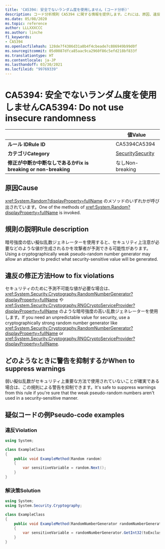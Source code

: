 ```yaml
---
title: 'CA5394: 安全でないランダム度を使用しません (コード分析)'
description: コード分析規則 CA5394 に関する情報を提供します。これには、原因、違反の修正方法、およびそれを抑制するタイミングなどが含まれます。
ms.date: 05/08/2020
ms.topic: reference
author: LLLXXXCCC
ms.author: linche
f1_keywords:
- CA5394
ms.openlocfilehash: 128de7f4386d31a8b4f4cbeade7c886949b99d0f
ms.sourcegitcommit: 05d0087dfca85aac9ca2960f86c5efd218bf833f
ms.translationtype: HT
ms.contentlocale: ja-JP
ms.lasthandoff: 03/30/2021
ms.locfileid: "99769339"
---
```

# <a name="ca5394-do-not-use-insecure-randomness"></a><span data-ttu-id="8126c-103">CA5394: 安全でないランダム度を使用しません</span><span class="sxs-lookup"><span data-stu-id="8126c-103">CA5394: Do not use insecure randomness</span></span>

| | <span data-ttu-id="8126c-104">値</span><span class="sxs-lookup"><span data-stu-id="8126c-104">Value</span></span> |
|-|-|
| <span data-ttu-id="8126c-105">**ルール ID**</span><span class="sxs-lookup"><span data-stu-id="8126c-105">**Rule ID**</span></span> |<span data-ttu-id="8126c-106">CA5394</span><span class="sxs-lookup"><span data-stu-id="8126c-106">CA5394</span></span>|
| <span data-ttu-id="8126c-107">**カテゴリ**</span><span class="sxs-lookup"><span data-stu-id="8126c-107">**Category**</span></span> |[<span data-ttu-id="8126c-108">Security</span><span class="sxs-lookup"><span data-stu-id="8126c-108">Security</span></span>](security-warnings.md)|
| <span data-ttu-id="8126c-109">**修正が中断か中断なしであるか**</span><span class="sxs-lookup"><span data-stu-id="8126c-109">**Fix is breaking or non-breaking**</span></span> |<span data-ttu-id="8126c-110">なし</span><span class="sxs-lookup"><span data-stu-id="8126c-110">Non-breaking</span></span>|

## <a name="cause"></a><span data-ttu-id="8126c-111">原因</span><span class="sxs-lookup"><span data-stu-id="8126c-111">Cause</span></span>

<span data-ttu-id="8126c-112"><xref:System.Random?displayProperty=fullName> のメソッドのいずれかが呼び出されています。</span><span class="sxs-lookup"><span data-stu-id="8126c-112">One of the methods of <xref:System.Random?displayProperty=fullName> is invoked.</span></span>

## <a name="rule-description"></a><span data-ttu-id="8126c-113">規則の説明</span><span class="sxs-lookup"><span data-stu-id="8126c-113">Rule description</span></span>

<span data-ttu-id="8126c-114">暗号強度の低い擬似乱数ジェネレーターを使用すると、セキュリティ上注意が必要などのような値が生成されるかを攻撃者が予測できる可能性があります。</span><span class="sxs-lookup"><span data-stu-id="8126c-114">Using a cryptographically weak pseudo-random number generator may allow an attacker to predict what security-sensitive value will be generated.</span></span>

## <a name="how-to-fix-violations"></a><span data-ttu-id="8126c-115">違反の修正方法</span><span class="sxs-lookup"><span data-stu-id="8126c-115">How to fix violations</span></span>

<span data-ttu-id="8126c-116">セキュリティのために予測不可能な値が必要な場合は、<xref:System.Security.Cryptography.RandomNumberGenerator?displayProperty=fullName> や <xref:System.Security.Cryptography.RNGCryptoServiceProvider?displayProperty=fullName> のような暗号強度の高い乱数ジェネレーターを使用します。</span><span class="sxs-lookup"><span data-stu-id="8126c-116">If you need an unpredictable value for security, use a cryptographically strong random number generator like <xref:System.Security.Cryptography.RandomNumberGenerator?displayProperty=fullName> or <xref:System.Security.Cryptography.RNGCryptoServiceProvider?displayProperty=fullName>.</span></span>

## <a name="when-to-suppress-warnings"></a><span data-ttu-id="8126c-117">どのようなときに警告を抑制するか</span><span class="sxs-lookup"><span data-stu-id="8126c-117">When to suppress warnings</span></span>

<span data-ttu-id="8126c-118">弱い擬似乱数がセキュリティ上重要な方法で使用されていないことが確実である場合は、この規則による警告を抑制できます。</span><span class="sxs-lookup"><span data-stu-id="8126c-118">It's safe to suppress warnings from this rule if you're sure that the weak pseudo-random numbers aren't used in a security-sensitive manner.</span></span>

## <a name="pseudo-code-examples"></a><span data-ttu-id="8126c-119">疑似コードの例</span><span class="sxs-lookup"><span data-stu-id="8126c-119">Pseudo-code examples</span></span>

### <a name="violation"></a><span data-ttu-id="8126c-120">違反</span><span class="sxs-lookup"><span data-stu-id="8126c-120">Violation</span></span>

```csharp
using System;

class ExampleClass
{
    public void ExampleMethod(Random random)
    {
        var sensitiveVariable = random.Next();
    }
}
```

### <a name="solution"></a><span data-ttu-id="8126c-121">解決策</span><span class="sxs-lookup"><span data-stu-id="8126c-121">Solution</span></span>

```csharp
using System;
using System.Security.Cryptography;

class ExampleClass
{
    public void ExampleMethod(RandomNumberGenerator randomNumberGenerator, int toExclusive)
    {
        var sensitiveVariable = randomNumberGenerator.GetInt32(toExclusive);
    }
}
```
